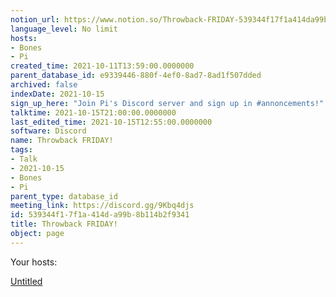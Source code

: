 ```yaml
---
notion_url: https://www.notion.so/Throwback-FRIDAY-539344f17f1a414da99b8b114b2f9341
language_level: No limit
hosts:
- Bones
- Pi
created_time: 2021-10-11T13:59:00.0000000
parent_database_id: e9339446-880f-4ef0-8ad7-8ad1f507dded
archived: false
indexDate: 2021-10-15
sign_up_here: "Join Pi's Discord server and sign up in #annoncements!"
talktime: 2021-10-15T21:00:00.0000000
last_edited_time: 2021-10-15T12:55:00.0000000
software: Discord
name: Throwback FRIDAY!
tags:
- Talk
- 2021-10-15
- Bones
- Pi
parent_type: database_id
meeting_link: https://discord.gg/9Kbq4djs
id: 539344f1-7f1a-414d-a99b-8b114b2f9341
title: Throwback FRIDAY!
object: page
---
```




Your hosts:

[Untitled](https://www.notion.so/482e61b02b9c4456b2b4fe86bb7544c6)   





